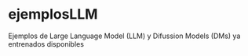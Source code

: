 # ejemplosLLM
Ejemplos de Large Language Model (LLM) y Difussion Models (DMs) ya entrenados disponibles 
